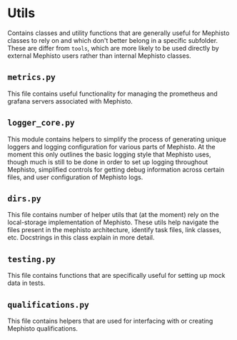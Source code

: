 <!---
  Copyright (c) Meta Platforms and its affiliates.
  This source code is licensed under the MIT license found in the
  LICENSE file in the root directory of this source tree.
-->

# Utils
Contains classes and utility functions that are generally useful for Mephisto classes to rely on and which don't better belong in a specific subfolder. These are differ from `tools`, which are more likely to be used directly by external Mephisto users rather than internal Mephisto classes.

## `metrics.py`
This file contains useful functionality for managing the prometheus and grafana servers associated with Mephisto.

## `logger_core.py`
This module contains helpers to simplify the process of generating unique loggers and logging configuration for various parts of Mephisto. At the moment this only outlines the basic logging style that Mephisto uses, though much is still to be done in order to set up logging throughout Mephisto, simplified controls for getting debug information across certain files, and user configuration of Mephisto logs.

## `dirs.py`
This file contains number of helper utils that (at the moment) rely on the local-storage implementation of Mephisto. These utils help navigate the files present in the mephisto architecture, identify task files, link classes, etc. Docstrings in this class explain in more detail.

## `testing.py`
This file contains functions that are specifically useful for setting up mock data in tests.

## `qualifications.py`
This file contains helpers that are used for interfacing with or creating Mephisto qualifications.